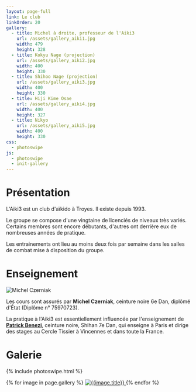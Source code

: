 ```yaml
---
layout: page-full
link: Le club
linkOrder: 20
gallery:
  - title: Michel à droite, professeur de l'Aiki3
    url: /assets/gallery_aiki1.jpg
    width: 479
    height: 328
  - title: Kokyu Nage (projection)
    url: /assets/gallery_aiki2.jpg
    width: 400
    height: 330
  - title: Shihoo Nage (projection)
    url: /assets/gallery_aiki3.jpg
    width: 400
    height: 330
  - title: Hiji Kime Osae
    url: /assets/gallery_aiki4.jpg
    width: 400
    height: 327
  - title: Nikyo
    url: /assets/gallery_aiki5.jpg
    width: 400
    height: 330
css:
  - photoswipe
js:
  - photoswipe
  - init-gallery
---
```

# Présentation

L'Aiki3 est un club d'aïkido à Troyes. Il existe depuis 1993.

Le groupe se compose d'une vingtaine de licenciés de niveaux très variés. Certains membres sont encore débutants, d'autres ont derrière eux de nombreuses années de pratique.

Les entrainements ont lieu au moins deux fois par semaine dans les salles de combat mise à disposition du groupe.

# Enseignement

<div class="side-image">
  <div class="side-image__image">
    <img src="{{ '/assets/club_mcz.jpg' | relative_url }}" alt="Michel Czerniak" title="Michel Czerniak" />
  </div>
  <div class="side-image__content">
    <p>Les cours sont assurés par <strong>Michel Czerniak</strong>, ceinture noire 6e Dan, diplômé d'État (Diplôme n° 75970723).</p>
    <p>La pratique à l'Aiki3 est essentiellement influencée par l'enseignement de <strong><a href="ttp://www.aikido-benezi.com" target="_blank">Patrick Benezi</a></strong>, ceinture noire, Shihan 7e Dan, qui enseigne à Paris et dirige des stages au Cercle Tissier à Vincennes et dans toute la France.</p>
  </div>
</div>

# Galerie

{% include photoswipe.html %}

<div class="gallery">
  {% for image in page.gallery %}
    <a href="{{image.url | relative_url}}" data-size="{{image.width}}x{{image.height}}" data-title="{{image.title}}">
      <img class="gallery__image{% if forloop.index0 == 0 %} gallery__image--large{% endif %}" src="{{image.url | relative_url}}" alt="{{image.title}}" title="{{image.title}}" />
    </a>
  {% endfor %}
</div>
